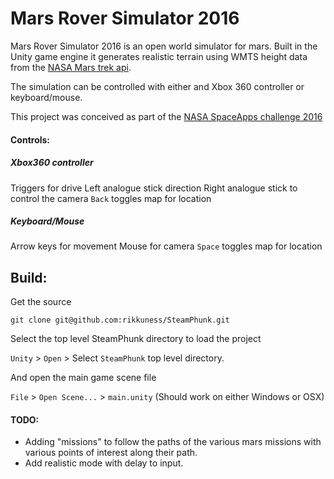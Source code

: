 # Mars Rover Simulator 2016
Mars Rover Simulator 2016 is an open world simulator for mars. Built in the Unity game engine it generates realistic terrain using WMTS height data from the [NASA Mars trek api](https://api.nasa.gov/mars-wmts/catalog/).

The simulation can be controlled with either and Xbox 360 controller or keyboard/mouse.

This project was conceived as part of the [NASA SpaceApps challenge 2016](https://2016.spaceappschallenge.org/challenges/solar-system/open-world-generation-using-nasa-mars-and-vesta-data/projects/mars-rover-simulator-2016) 


#### Controls:
##### Xbox360 controller
Triggers for drive
Left analogue stick direction
Right analogue stick to control the camera
`Back` toggles map for location

##### Keyboard/Mouse
Arrow keys for movement
Mouse for camera
`Space` toggles map for location


## Build:

Get the source
```
git clone git@github.com:rikkuness/SteamPhunk.git
```

Select the top level SteamPhunk directory to load the project

`Unity` > `Open` > Select `SteamPhunk` top level directory.

And open the main game scene file

`File` > `Open Scene...` > `main.unity`
(Should work on either Windows or OSX)

#### TODO:
* Adding "missions" to follow the paths of the various mars missions with various points of interest along their path.
* Add realistic mode with delay to input.
